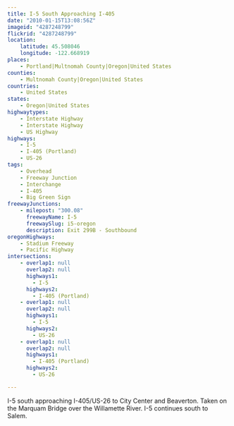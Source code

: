 ```yaml
---
title: I-5 South Approaching I-405
date: "2010-01-15T13:08:56Z"
imageid: "4287248799"
flickrid: "4287248799"
location:
    latitude: 45.508046
    longitude: -122.668919
places:
    - Portland|Multnomah County|Oregon|United States
counties:
    - Multnomah County|Oregon|United States
countries:
    - United States
states:
    - Oregon|United States
highwaytypes:
    - Interstate Highway
    - Interstate Highway
    - US Highway
highways:
    - I-5
    - I-405 (Portland)
    - US-26
tags:
    - Overhead
    - Freeway Junction
    - Interchange
    - I-405
    - Big Green Sign
freewayJunctions:
    - milepost: "300.08"
      freewayName: I-5
      freewaySlug: i5-oregon
      description: Exit 299B - Southbound
oregonHighways:
    - Stadium Freeway
    - Pacific Highway
intersections:
    - overlap1: null
      overlap2: null
      highways1:
        - I-5
      highways2:
        - I-405 (Portland)
    - overlap1: null
      overlap2: null
      highways1:
        - I-5
      highways2:
        - US-26
    - overlap1: null
      overlap2: null
      highways1:
        - I-405 (Portland)
      highways2:
        - US-26

---
```

I-5 south approaching I-405/US-26 to City Center and Beaverton.  Taken on the Marquam Bridge over the Willamette River.  I-5 continues south to Salem.